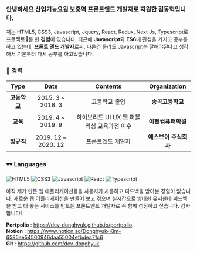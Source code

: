 ### 안녕하세요 산업기능요원 보충역 프론트엔드 개발자로 지원한 김동혁입니다.

저는 HTML5, CSS3, Javascript, Jquery, React, Redux, Next Js, Typescript로 프로젝트🏢를 한 **경험**이 있습니다.
최근에 **Javascript**와 **ES6**에 관심을 가지고 공부를 하고 있는데, **프론트 엔드 개발자**로써,
다른건 몰라도 Javascript는 잘해야된다고 생각해서 기본부터 다시 공부를 하고있습니다.

### 💜 경력

| **Type** | **Date** | **Contents** | **Organization** |
|:--------:|:--------:|:--------:|:--------:|
| **고등학교** | 2015. 3 ~ 2018. 3 | 고등학교 졸업 | **송곡고등학교** |
| **교육** | 2019. 4 ~ 2019. 9 | 하이브리드 UI UX 웹 퍼블리싱 교육과정 이수 | **이젠컴퓨터학원** |
| **정규직** | 2019. 12 ~ 2020. 12 | 프론트엔드 개발자 | **에스브이 주식회사** |

### 🕶 Languages
![HTML5](https://img.shields.io/badge/HTML5-%E2%98%85%E2%98%85%E2%98%85%E2%98%85%E2%98%86-65449d?style=plastic&logo=HTML5&logoColor=white) ![CSS3](https://img.shields.io/badge/CSS3-%E2%98%85%E2%98%85%E2%98%85%E2%98%85%E2%98%85-56c271?style=plastic&logo=CSS3&logoColor=white) ![Javascript](https://img.shields.io/badge/JAVASCRIPT-%E2%98%85%E2%98%85%E2%98%85%E2%98%85%E2%98%86-65449d?style=plastic&logo=Javascript&logoColor=white) ![React](https://img.shields.io/badge/REACT-%E2%98%85%E2%98%85%E2%98%85%E2%98%85%E2%98%86-65449d?style=plastic&logo=React&logoColor=white) ![Typescript](https://img.shields.io/badge/TYPESCRIPT-%E2%98%85%E2%98%85%E2%98%86%E2%98%86%E2%98%86-65449d?style=plastic&logo=Typescript&logoColor=white)

아직 제가 만든 웹 애플리케이션들을 사용자가 사용하고 피드백을 받아본 경험이 없습니다. 새로운 웹 어플리케이션을 만들어 보고 겪으며 실시간으로 방대한 유저한테 피드백을 받고 더 좋은 서비스를 만드는 프론트엔드 개발자로 꼭 함께 성장하고 싶습니다. 감사합니다!

**Portpolio** : https://dev-donghyuk.github.io/portpolio
<br />
**Notion** : https://www.notion.so/Donghyuk-Kim-6585ae54500946daa55004efbdea71c6
<br />
**Git** : https://github.com/dev-donghyuk
 
